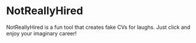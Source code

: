 # NotReallyHired
NotReallyHired is a fun tool that creates fake CVs for laughs. Just click and enjoy your imaginary career!
